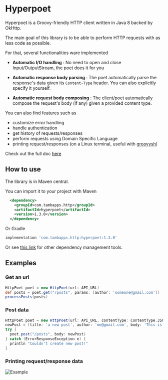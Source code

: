 # Hyperpoet

Hyperpoet is a Groovy-friendly HTTP client written in Java 8 backed by OkHttp.


The main goal of this library is to be able to perform HTTP requests with as less code as possible.

For that, several functionalities ware implemented

- **Automatic I/O handling** :
No need to open and close Input/OutputStream, the poet does it for you

- **Automatic response body parsing** :
The poet automatically parse the response's data given its `Content-Type` header. You can also explicitly specify it yourself.

- **Automatic request body composing** : 
The client/poet automatically compose the request's body (if any) given a provided content type.


You can also find features such as
- customize error handling
- handle authentication
- get history of requests/responses
- perform requests using Domain Specific Language
- printing request/responses (on a Linux terminal, useful with [groovysh](https://groovy-lang.org/groovysh.html))

Check out the full doc [here](https://github.com/tambapps/hyperpoet/wiki)

## How to use
The library is in Maven central.

You can import it to your project with Maven

```xml
  <dependency>
    <groupId>com.tambapps.http</groupId>
    <artifactId>hyperpoet</artifactId>
    <version>1.3.0</version>
  </dependency>
```


Or Gradle

```groovy
implementation 'com.tambapps.http:hyperpoet:1.3.0'
```


Or see [this link](https://search.maven.org/artifact/com.tambapps.http/hyperpoet/1.3.0/jar)
for other dependency management tools.

## Examples

### Get an url
```groovy
HttpPoet poet = new HttpPoet(url: API_URL)
def posts = poet.get("/posts", params: [author: 'someone@gmail.com'])
processPosts(posts)
```

### Post data
```groovy
HttpPoet poet = new HttpPoet(url: API_URL, contentType: ContentType.JSON)
newPost = [title: 'a new post', author: 'me@gmail.com', body: 'This is new!']
try {
  poet.post("/posts", body: newPost)
} catch (ErrorResponseException e) {
  println "Couldn't create new post!"
}
```

### Printing request/response data

![Example](https://github.com/tambapps/hyperpoet/blob/main/examples/example.png?raw=true)


